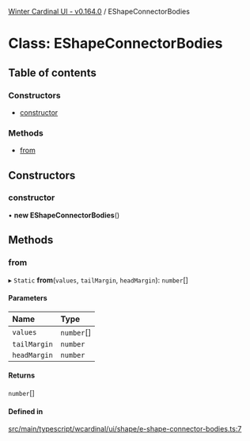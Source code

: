 [Winter Cardinal UI - v0.164.0](../index.md) / EShapeConnectorBodies

# Class: EShapeConnectorBodies

## Table of contents

### Constructors

- [constructor](EShapeConnectorBodies.md#constructor)

### Methods

- [from](EShapeConnectorBodies.md#from)

## Constructors

### constructor

• **new EShapeConnectorBodies**()

## Methods

### from

▸ `Static` **from**(`values`, `tailMargin`, `headMargin`): `number`[]

#### Parameters

| Name | Type |
| :------ | :------ |
| `values` | `number`[] |
| `tailMargin` | `number` |
| `headMargin` | `number` |

#### Returns

`number`[]

#### Defined in

[src/main/typescript/wcardinal/ui/shape/e-shape-connector-bodies.ts:7](https://github.com/winter-cardinal/winter-cardinal-ui/blob/v0.164.0/src/main/typescript/wcardinal/ui/shape/e-shape-connector-bodies.ts#L7)
